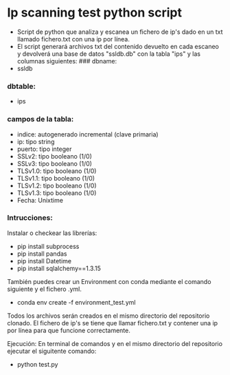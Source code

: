 # Ip scanning test python script

- Script de python que analiza y escanea un fichero de ip's dado en un txt llamado fichero.txt con una ip por línea.
- El script generará archivos txt del contenido devuelto en cada escaneo y devolverá una base de datos "ssldb.db" con la tabla "ips" y las columnas siguientes:   ### dbname:
- ssldb
### dbtable: 
- ips
### campos de la tabla: 
- indice: autogenerado incremental (clave primaria)
- ip: tipo string
- puerto: tipo integer
- SSLv2: tipo booleano (1/0)
- SSLv3: tipo booleano (1/0)
- TLSv1.0: tipo booleano (1/0)
- TLSv1.1: tipo booleano (1/0)
- TLSv1.2: tipo booleano (1/0)
- TLSv1.3: tipo booleano (1/0)            
- Fecha: Unixtime


### Intrucciones:
Instalar o checkear las librerías:
- pip install subprocess
- pip install pandas
- pip install Datetime
- pip install sqlalchemy==1.3.15


También puedes crear un Environment con conda mediante el comando siguiente y el fichero .yml.
- conda env create -f environment_test.yml


Todos los archivos serán creados en el mismo directorio del repositorio clonado.
El fichero de ip's se tiene que llamar fichero.txt y contener una ip por línea para que funcione correctamente.

Ejecución:
En terminal de comandos y en el mismo directorio del repositorio ejecutar el siguitente comando:
- python test.py
